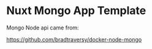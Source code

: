 
<h1> Nuxt Mongo App Template </h1>

Mongo Node api came from: 

https://github.com/bradtraversy/docker-node-mongo